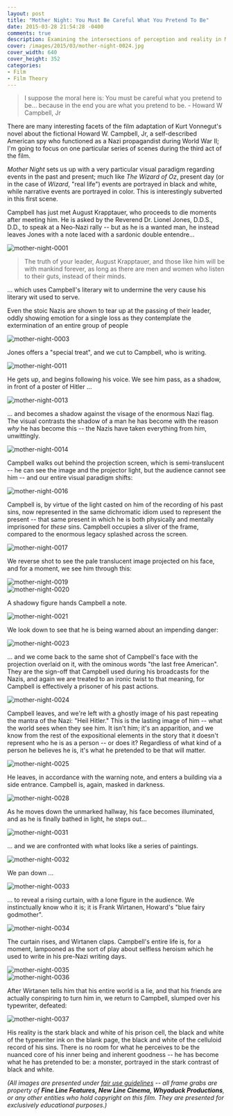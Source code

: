 ```yaml
---
layout: post
title: "Mother Night: You Must Be Careful What You Pretend To Be"
date: 2015-03-28 21:54:28 -0400
comments: true
description: Examining the intersections of perception and reality in Mother Night
cover: /images/2015/03/mother-night-0024.jpg
cover_width: 640
cover_height: 352
categories: 
- Film
- Film Theory
---
```


> I suppose the moral here is: You must be careful what you pretend to be... because in the end you are what you pretend to be. - Howard W Campbell, Jr

There are many interesting facets of the film adaptation of Kurt Vonnegut's novel about the fictional Howard W. Campbell, Jr, a self-described American spy who functioned as a Nazi propagandist during World War II; I'm going to focus on one particular series of scenes during the third act of the film.

<!-- more -->

*Mother Night* sets us up with a very particular visual paradigm regarding events in the past and present; much like *The Wizard of Oz*, present day (or in the case of *Wizard*, "real life") events are portrayed in black and white, while narrative events are portrayed in color. This is interestingly subverted in this first scene.

Campbell has just met August Krapptauer, who proceeds to die moments after meeting him. He is asked by the Reverend Dr. Lionel Jones, D.D.S., D.D., to speak at a Neo-Nazi rally -- but as he is a wanted man, he instead leaves Jones with a note laced with a sardonic double entendre...

![mother-night-0001](/images/2015/03/mother-night-0001.jpg)  

> The truth of your leader, August Krapptauer, and those like him
will be with mankind forever, as long as there are men and women who listen to their guts, instead of their minds.

... which uses Campbell's literary wit to undermine the very cause his literary wit used to serve.

Even the stoic Nazis are shown to tear up at the passing of their leader, oddly showing emotion for a single loss as they contemplate the extermination of an entire group of people

![mother-night-0003](/images/2015/03/mother-night-0003.jpg)  

Jones offers a "special treat", and we cut to Campbell, who is writing.

![mother-night-0011](/images/2015/03/mother-night-0011.jpg)  

He gets up, and begins following his voice. We see him pass, as a shadow, in front of a poster of Hitler ...

![mother-night-0013](/images/2015/03/mother-night-0013.jpg)  

... and becomes a shadow against the visage of the enormous Nazi flag. The visual contrasts the shadow of a man he has become with the reason *why* he has become this -- the Nazis have taken everything from him, unwittingly.

![mother-night-0014](/images/2015/03/mother-night-0014.jpg)  

Campbell walks out behind the projection screen, which is semi-translucent -- he can see the image and the projector light, but the audience cannot see him -- and our entire visual paradigm shifts:

![mother-night-0016](/images/2015/03/mother-night-0016.jpg)  

Campbell is, by virtue of the light casted on him of the recording of his past sins, now represented in the same dichromatic idiom used to represent the present -- that same present in which he is both physically and mentally imprisoned for *these* sins. Campbell occupies a sliver of the frame, compared to the enormous legacy splashed across the screen.

![mother-night-0017](/images/2015/03/mother-night-0017.jpg)  

We reverse shot to see the pale translucent image projected on his face, and for a moment, we see him through this:

![mother-night-0019](/images/2015/03/mother-night-0019.jpg)  
![mother-night-0020](/images/2015/03/mother-night-0020.jpg)  

A shadowy figure hands Campbell a note.

![mother-night-0021](/images/2015/03/mother-night-0021.jpg)  

We look down to see that he is being warned about an impending danger:

![mother-night-0023](/images/2015/03/mother-night-0023.jpg)  

... and we come back to the same shot of Campbell's face with the projection overlaid on it, with the ominous words "the last free American". They are the sign-off that Campbell used during his broadcasts for the Nazis, and again we are treated to an ironic twist to that meaning, for Campbell is effectively a prisoner of his past actions.

![mother-night-0024](/images/2015/03/mother-night-0024.jpg)  

Campbell leaves, and we're left with a ghostly image of his past repeating the mantra of the Nazi: "Heil Hitler." This is the lasting image of him -- what the world sees when they see him. It isn't him; it's an apparition, and we know from the rest of the expositional elements in the story that it doesn't represent who he is as a person -- or does it? Regardless of what kind of a person he believes he is, it's what he pretended to be that will matter.

![mother-night-0025](/images/2015/03/mother-night-0025.jpg)  

He leaves, in accordance with the warning note, and enters a building via a side entrance. Campbell is, again, masked in darkness.

![mother-night-0028](/images/2015/03/mother-night-0028.jpg)  

As he moves down the unmarked hallway, his face becomes illuminated, and as he is finally bathed in light, he steps out...

![mother-night-0031](/images/2015/03/mother-night-0031.jpg)  

... and we are confronted with what looks like a series of paintings.

![mother-night-0032](/images/2015/03/mother-night-0032.jpg)  

We pan down ...

![mother-night-0033](/images/2015/03/mother-night-0033.jpg)  

... to reveal a rising curtain, with a lone figure in the audience. We instinctually know who it is; it is Frank Wirtanen, Howard's "blue fairy godmother".

![mother-night-0034](/images/2015/03/mother-night-0034.jpg)  

The curtain rises, and Wirtanen claps. Campbell's entire life is, for a moment, lampooned as the sort of play about selfless heroism which he used to write in his pre-Nazi writing days.

![mother-night-0035](/images/2015/03/mother-night-0035.jpg)  
![mother-night-0036](/images/2015/03/mother-night-0036.jpg)  

After Wirtanen tells him that his entire world is a lie, and that his friends are actually conspiring to turn him in, we return to Campbell, slumped over his typewriter, defeated:

![mother-night-0037](/images/2015/03/mother-night-0037.jpg)  

His reality is the stark black and white of his prison cell, the black and white of the typewriter ink on the blank page, the black and white of the celluloid record of his sins. There is no room for what he perceives to be the nuanced core of his inner being and inherent goodness -- he has become what he has pretended to be: a monster, portrayed in the stark contrast of black and white.

*(All images are presented under [fair use guidelines](http://libguides.mit.edu/usingimages) -- all frame grabs are property of **Fine Line Features, New Line Cinema, Whyaduck Productions**, or any other entities who hold copyright on this film. They are presented for exclusively educational purposes.)*
